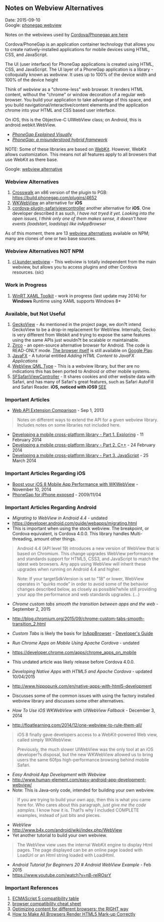 ## Notes on Webview Alternatives ##
Date: 2015-09-10<br />
Google: [phonegap webview](https://www.google.com/search?q=phonegap+webview)

Notes on the webviews used by [Cordova/Phonegap are here](webview.md)

Cordova/PhoneGap is an application container technology that allows you to create natively-installed applications for mobile devices using HTML, CSS, and JavaScript.

The UI (user interface) for PhoneGap applications is created using HTML, CSS, and JavaScript. The UI layer of a PhoneGap application is a library - colloquially known as *webview*. It uses up to 100% of the device width and 100% of the device height 

Think of *webview* as a "chrome-less" web browser.  It renders HTML content, without the "chrome" or window decoration of a regular web browser.  You build your application to take advantage of this space,  and you build navigational/interactive/content elements and the application chrome into your HTML and CSS based user interface.

On iOS, this is the Objective-C UIWebView class; on Android, this is android.webkit.WebView.

* *[PhoneGap Explained Visually](http://phonegap.com/2012/05/02/phonegap-explained-visually/)*
* *[PhoneGap: a misunderstood hybrid framework](http://www.asyncdev.net/2012/10/phonegap-a-misunderstood-hybrid-framework/)*

NOTE: Some of these libraries are based on [WebKit](https://www.webkit.org/). However, WebKit allows customization. This means not all features apply to all browsers that use WebKit as there base.

Google: [webview alternative](https://www.google.com/search?q=webview+alternative)

### Webview Alternatives ###

1. [Crosswalk](https://crosswalk-project.org/) an x86 version of the plugin to PGB: https://build.phonegap.com/plugins/4652
2. [WKWebView](https://github.com/Telerik-Verified-Plugins/WKWebView) an alternative for **iOS**
3. [cordova-plugin-safariviewcontroller](https://github.com/EddyVerbruggen/cordova-plugin-safariviewcontroller)  another alternative for **iOS**. One developer described it as such, *I have not tryed it yet. Looking into the open issues, I think only one of them makes sense, it doesn't have events (loadstart, loadstop) like inAppBrowser*


As of this moment, there are 13 [webview alternatives](http://cordova.apache.org/plugins/?q=webview) available on NPM; many are clones of one or two base sources. 

### Webview Alternatives NOT NPM ###

1. [cl.kunder.webview](https://github.com/cvuser0/cl.kunder.webview) - This webview is totally independent from the main webview, but allows you tu access plugins and other Cordova resources. (sic)

### Work in Progress ###

1. [WinRT XAML Toolkit](http://winrtxamltoolkit.codeplex.com/) - work in progress (last update may 2014) for **Windows** Runtime using XAML supports Windows 8+


### Available, but Not Useful ###

1. [GeckoView](http://starkravingfinkle.org/blog/2013/10/geckoview-embedding-gecko-in-your-android-application/) - As mentioned in the project page, we don?t intend GeckoView to be a drop-in replacement for WebView. Internally, Gecko is very different from Webkit and trying to expose the same features using the same APIs just wouldn?t be scalable or maintainable.
2. [Zirco](http://code.google.com/p/zirco-browser/source/browse/trunk/src/org/zirco/ui/components/CustomWebView.java?r=435) - an open-source alternative browser for Android. The code is READ-ONLY mode. [The browser itself](https://code.google.com/p/zirco-browser/) is still available on [Google Play](https://play.google.com/store/apps/details?id=org.zirco&hl=en).
3. [JavaFX](https://docs.oracle.com/javafx/2/webview/jfxpub-webview.htm) - A tutorial entitled  *Adding HTML Content to JavaFX Applications*
4. [WebView QML Type](http://doc.qt.io/qt-5/qml-qtwebkit-webview.html) - This is a webview library, but ther are no indications this has been ported to Android or other mobile systems.
3. [SFSafariViewController](https://developer.apple.com/library/prerelease/ios/documentation/SafariServices/Reference/SFSafariViewController_Ref/index.html#//apple_ref/occ/cl/SFSafariViewController) - It shares cookies and other website data with Safari, and has many of Safari's great features, such as Safari AutoFill and Safari Reader. **iOS, noticed with iOS9** [SEE](http://community.phonegap.com/nitobi/topics/sfsafariviewcontroller-webview-alternative-for-ios9-or-better)


### Important Articles ###

- [Web API Extension Comparison](https://github.com/crosswalk-project/crosswalk-website/wiki/Web-API-Extension-Comparison) - Sep 1, 2013

> Notes on different ways to extend the API for a given webview library. Includes notes on some libraries not included here.

- [Developing a mobile cross-platform library - Part 1. Exploring](http://www.skyscanner.net/blogs/developing-mobile-cross-platform-library-part-1-exploring) - 11 February 2014
- [Developing a mobile cross-platform library - Part 2. C++](http://www.skyscanner.net/blogs/developing-mobile-cross-platform-library-part-2-c) - 24 February 2014
- [Developing a mobile cross-platform library - Part 3. JavaScript](http://www.skyscanner.net/blogs/developing-mobile-cross-platform-library-part-3-javascript) - 25 March 2014

### Important Articles Regarding iOS ###

- [Boost your iOS 8 Mobile App Performance with WKWebView](http://devgirl.org/2014/11/10/boost-your-ios-8-mobile-app-performance-with-wkwebview/) - November 10, 2014
- [PhoneGap for iPhone exposed](https://web.archive.org/web/20111212050707/http://blogs.nitobi.com/jesse/2009/11/04/phonegap-for-iphone-exposed) - 2009/11/04

### Important Articles Regarding Android ###

* *Migrating to WebView in Android 4.4* - undated
* https://developer.android.com/guide/webapps/migrating.html
* This is important when using the stock webview. The breakpoint, or Cordova equivalent, is Cordova 4.0.0. This library handles Multi-threading, amount other things.
> Android 4.4 (API level 19) introduces a new version of WebView that is based on Chromium. This change upgrades WebView performance and standards support for HTML5, CSS3, and JavaScript to match the latest web browsers. Any apps using WebView will inherit these upgrades when running on Android 4.4 and higher.

> Note: If your targetSdkVersion is set to "18" or lower, WebView operates in "quirks mode" in order to avoid some of the behavior changes described below, as closely as possible?while still providing your app the performance and web standards upgrades. (...)

* *Chrome custom tabs smooth the transition between apps and the web* - September 2, 2015
* http://blog.chromium.org/2015/09/chrome-custom-tabs-smooth-transition_2.html
* *Custom Tabs* is likely the basis for [InAppBrowser](https://www.npmjs.com/package/cordova-plugin-inappbrowser) - [Developer's Guide](https://developer.chrome.com/multidevice/android/customtabs)

* *Run Chrome Apps on Mobile Using Apache Cordova* - undated
* https://developer.chrome.com/apps/chrome_apps_on_mobile
* This undated article was likely release before Cordova 4.0.0.

* *Developing Native Apps with HTML5 and Apache Cordova* - updated 10/04/2015 
* http://www.hippopunk.com/en/native-apps-with-html5-development
* Discusses some of the common issues with using the factory installed webview library and discusses some other alternatives.

* *How To Use iOS WKWebView with UIWebView Fallback* - December 3, 2014
* http://floatlearning.com/2014/12/one-webview-to-rule-them-all/
> iOS 8 finally gave developers access to a WebKit-powered Web view, called simply WKWebView.

> Previously, the much slower UIWebView was the only tool at an iOS developer?s disposal, but the new WKWebView allowed us to bring users the same 60fps high-performance browsing behind mobile Safari.

* *Easy Android App Development with Webview*
* http://www.human-element.com/easy-android-app-development-webview/
* Note: This is Java-only code, intended for building your own webview.
> If you are trying to build your own app, then this is what you came here for. Who cares about this paragraph, *just give me the code samples*. I know how it is. That?s why I included COMPLETE examples, instead of just bits and pieces.

* *WebView*
* http://www.b4x.com/android/wiki/index.php/WebView
* Yet another tutorial to build your own webview.
> The WebView view uses the internal WebKit engine to display Html pages. The page displayed can be an online page loaded with LoadUrl or an Html string loaded with LoadHtml.

* *Android Tutorial for Beginners 20 # Android WebView Example* - Feb 2015
* https://www.youtube.com/watch?v=nB-relROsrY

### Important References ###

1. [ECMAScript 5 compatibility table](http://kangax.github.io/compat-table/es5/)
2. [browser compatibility cheat sheet](http://sheet.shiar.nl/browser)
3. [Optimizing content for different browsers: the RIGHT way](https://www.w3.org/community/webed/wiki/Optimizing_content_for_different_browsers:_the_RIGHT_way)
4. [How to Make All Browsers Render HTML5 Mark-up Correctly](http://code.tutsplus.com/tutorials/how-to-make-all-browsers-render-html5-mark-up-correctly-even-ie6--net-8669)

